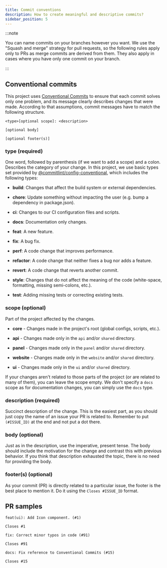 ```yaml
---
title: Commit conventions
description: How to create meaningful and descriptive commits?
sidebar_position: 5
---
```


:::note

You can name commits on your branches however you want. We use the "Squash and merge" strategy for pull requests, so the following rules apply only to PRs as merge commits are derived from them. They also apply in cases where you have only one commit on your branch.

:::

## Conventional commits

This project uses [Conventional Commits](https://www.conventionalcommits.org/en/v1.0.0/) to ensure that each commit
solves only one problem, and its message clearly describes changes that were made. According to that assumptions, commit
messages have to match the following structure.

```
<type>[optional scope]: <description>

[optional body]

[optional footer(s)]
```

### type (required)

One word, followed by parenthesis (if we want to add a scope) and a colon. Describes the category of your change. In this
project, we use basic types set provided by
[@commitlint/config-conventional](https://github.com/conventional-changelog/commitlint/blob/master/@commitlint/config-conventional), which includes the following types:


- **build**: Changes that affect the build system or external dependencies.

- **chore**: Update something without impacting the user (e.g. bump a dependency in package.json).

- **ci**: Changes to our CI configuration files and scripts.

- **docs**: Documentation only changes.

- **feat**: A new feature.

- **fix**: A bug fix.

- **perf**: A code change that improves performance.

- **refactor**: A code change that neither fixes a bug nor adds a feature.

- **revert**: A code change that reverts another commit.
- **style**: Changes that do not affect the meaning of the code (white-space, formatting, missing semi-colons, etc.).

- **test**: Adding missing tests or correcting existing tests.

### scope (optional)

Part of the project affected by the changes.

- **core** - Changes made in the project's root (global configs, scripts, etc.).

- **api** - Changes made only in the `api` and/or `shared` directory.

- **panel** - Changes made only in the `panel` and/or `shared` directory.

- **website** - Changes made only in the `website` and/or `shared` directory.

- **ui** - Changes made only in the `ui` and/or `shared` directory.

If your changes aren't related to those parts of the project (or are related to many of them), you can leave the scope empty. We don't specify a `docs` scope as for documentation changes, you can simply use the `docs` type.

### description (required)

Succinct description of the change. This is the easiest part, as you should just copy the name of an issue your PR is related to. Remember to put `(#ISSUE_ID)` at the end and not put a dot there.

### body (optional)

Just as in the description, use the imperative, present tense. The body should include the motivation for the change and
contrast this with previous behavior. If you think that description exhausted the topic, there is no need for providing
the body.

### footer(s) (optional)

As your commit (PR) is directly related to a particular issue, the footer is the best place to mention it. Do it using the `Closes #ISSUE_ID` format.

## PR samples

```
feat(ui): Add Icon component. (#1)

Closes #1
```

```
fix: Correct minor typos in code (#91)

Closes #91
```

```
docs: Fix reference to Conventional Commits (#15)

Closes #15
```